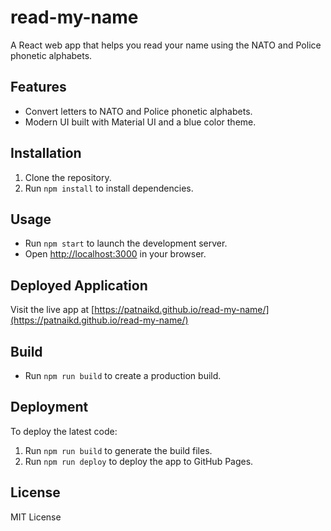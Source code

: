 # read-my-name

A React web app that helps you read your name using the NATO and Police phonetic alphabets.

## Features
- Convert letters to NATO and Police phonetic alphabets.
- Modern UI built with Material UI and a blue color theme.

## Installation
1. Clone the repository.
2. Run `npm install` to install dependencies.

## Usage
- Run `npm start` to launch the development server.
- Open [http://localhost:3000](http://localhost:3000) in your browser.

## Deployed Application
Visit the live app at [https://patnaikd.github.io/read-my-name/](https://patnaikd.github.io/read-my-name/)

## Build
- Run `npm run build` to create a production build.

## Deployment
To deploy the latest code:
1. Run `npm run build` to generate the build files.
2. Run `npm run deploy` to deploy the app to GitHub Pages.

## License
MIT License
